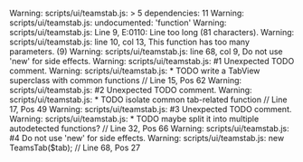 Warning: scripts/ui/teamstab.js: > 5 dependencies: 11
Warning: scripts/ui/teamstab.js: undocumented: 'function'
Warning: scripts/ui/teamstab.js: Line 9, E:0110: Line too long (81 characters).
Warning: scripts/ui/teamstab.js: line 10, col 13, This function has too many parameters. (9)
Warning: scripts/ui/teamstab.js: line 68, col 9, Do not use 'new' for side effects.
Warning: scripts/ui/teamstab.js:  #1 Unexpected TODO comment.
Warning: scripts/ui/teamstab.js:     * TODO write a TabView superclass with common functions // Line 15, Pos 62
Warning: scripts/ui/teamstab.js:  #2 Unexpected TODO comment.
Warning: scripts/ui/teamstab.js:     * TODO isolate common tab-related function // Line 17, Pos 49
Warning: scripts/ui/teamstab.js:  #3 Unexpected TODO comment.
Warning: scripts/ui/teamstab.js:     * TODO maybe split it into multiple autodetected functions? // Line 32, Pos 66
Warning: scripts/ui/teamstab.js:  #4 Do not use 'new' for side effects.
Warning: scripts/ui/teamstab.js:     new TeamsTab($tab); // Line 68, Pos 27
